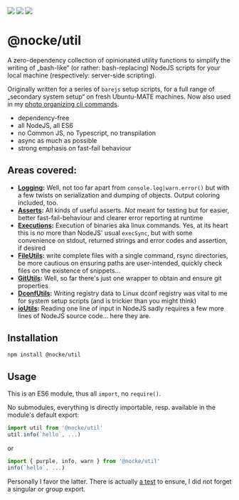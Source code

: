 [![](https://github.com/nocke/util/actions/workflows/ci.yml/badge.svg)](https://github.com/nocke/util/actions/workflows/ci.yml?query=branch%3Amaster)
[![](https://shields.io/badge/license-MIT-green)](./package.json)
[![](https://img.shields.io/static/v1?label=dependencies%20(without%20dev%20dependencies)&message=0&color=brightgreen&style=flat&logo=)](./package.json)

# @nocke/util

A zero-dependency collection of opinionated utility functions to simplify the writing of „bash-like“ (or rather: bash-replacing) NodeJS scripts for your local machine (respectively: server-side scripting).

Originally written for a series of `barejs` setup scripts, for a full range of „secondary system setup“ on fresh Ubuntu-MATE machines. Now also used in my [photo organizing cli commands](https://github.com/nocke/photo).

* dependency-free
* all NodeJS, all ES6
* no Common JS, no Typescript, no transpilation
* async as much as possible
* strong emphasis on fast-fail behaviour

## Areas covered:

* **[Logging](./src/log.js):** Well, not too far apart from `console.log|warn.error()` but with a few twists on serialization and dumping of objects. Output coloring included, too.
* **[Asserts](./src/assert.js):** All kinds of useful asserts. _Not_ meant for testing but for easier, better fast-fail-behaviour and clearer error reporting at runtime
* **[Executions](./src/execute.js):** Execution of binaries aka linux commands. Yes, at its heart this is no more than NodeJS' usual `execSync`, but with some convenience on stdout, returned strings and error codes and assertion, if desired
* **[FileUtils](./src/fileUtils.js):** write complete files with a single command, rsync directories, be more cautious on ensuring paths are user-intended, quickly check files on the existence of snippets...
* **[GitUtils](./src/gitUtils.js):** Well, so far there's just one wrapper to obtain and ensure git properties
* **[DconfUtils](./src/dconfUtils.js):** Writing registry data to Linux dconf registry was vital to me for system setup scripts (and is trickier than you might think)
* **[ioUtils](./src/ioUtils.js):** Reading one line of input in NodeJS sadly requires a few more lines of NodeJS source code... here they are.

## Installation

```sh
npm install @nocke/util
```

## Usage

This is an ES6 module, thus all `import`, no `require()`.

No submodules, everything is directly importable, resp. available in the module's default export:

```js
import util from '@nocke/util'
util.info(`hello`, ...)
```
or

```js
import { purple, info, warn } from '@nocke/util'
info(`hello`, ...)
```

Personally I favor the latter.
There is actually [a test](test/properExports.js#L72) to ensure, I did not forget a singular or group export.
